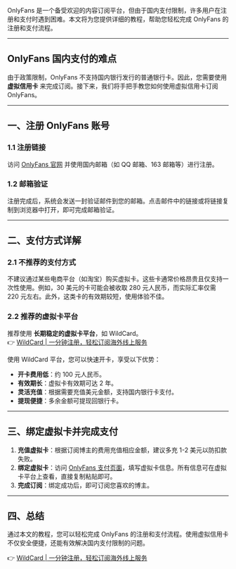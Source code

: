 OnlyFans 是一个备受欢迎的内容订阅平台，但由于国内支付限制，许多用户在注册和支付时遇到困难。本文将为您提供详细的教程，帮助您轻松完成 OnlyFans 的注册和支付流程。

---

## OnlyFans 国内支付的难点

由于政策限制，OnlyFans 不支持国内银行发行的普通银行卡。因此，您需要使用 **虚拟信用卡** 来完成订阅。接下来，我们将手把手教您如何使用虚拟信用卡订阅 OnlyFans。

---

## 一、注册 OnlyFans 账号

### 1.1 注册链接

访问 [OnlyFans 官网](https://onlyfans.com/) 并使用国内邮箱（如 QQ 邮箱、163 邮箱等）进行注册。

### 1.2 邮箱验证

注册完成后，系统会发送一封验证邮件到您的邮箱。点击邮件中的链接或将链接复制到浏览器中打开，即可完成邮箱验证。

---

## 二、支付方式详解

### 2.1 不推荐的支付方式

不建议通过某些电商平台（如淘宝）购买虚拟卡。这些卡通常价格昂贵且仅支持一次性使用。例如，30 美元的卡可能会被收取 280 元人民币，而实际汇率仅需 220 元左右。此外，这类卡的有效期较短，使用体验不佳。

### 2.2 推荐的虚拟卡平台

推荐使用 **长期稳定的虚拟卡平台**，如 WildCard。  
👉 [WildCard | 一分钟注册，轻松订阅海外线上服务](https://bit.ly/bewildcard)

使用 WildCard 平台，您可以快速开卡，享受以下优势：
- **开卡费用低**：约 100 元人民币。
- **有效期长**：虚拟卡有效期可达 2 年。
- **灵活充值**：根据需要充值美元金额，支持国内银行卡支付。
- **提现便捷**：多余金额可提现回银行卡。

---

## 三、绑定虚拟卡并完成支付

1. **充值虚拟卡**：根据订阅博主的费用充值相应金额，建议多充 1-2 美元以防扣款失败。
2. **绑定虚拟卡**：访问 [OnlyFans 支付页面](https://onlyfans.com/my/payments/add_card)，填写虚拟卡信息。所有信息可在虚拟卡平台上查看，直接复制粘贴即可。
3. **完成订阅**：绑定成功后，即可订阅您喜欢的博主。

---

## 四、总结

通过本文的教程，您可以轻松完成 OnlyFans 的注册和支付流程。使用虚拟信用卡不仅安全便捷，还能有效解决国内支付限制的问题。

👉 [WildCard | 一分钟注册，轻松订阅海外线上服务](https://bit.ly/bewildcard)